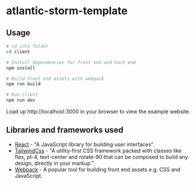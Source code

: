# atlantic-storm-template


## Usage

```bash
# cd into folder
cd client

# Install dependencies for front end and back end
npm install

# Build front end assets with webpack
npm run build

# Run Client
npm run dev
```

Load up http://localhost:3000 in your browser to view the example website.

## Libraries and frameworks used
- [React](https://reactjs.org/) - "A JavaScript library for building user interfaces".
- [TailwindCss](https://reactjs.org/) - "A utility-first CSS framework packed with classes like flex, pt-4, text-center and rotate-90 that can be composed to build any design, directly in your markup.".
- [Webpack](https://www.npmjs.com/package/webpack) - A popular tool for building
front end assets e.g. CSS and JavaScript.
